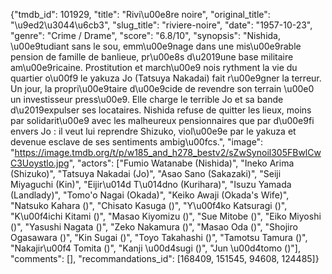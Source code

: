 {"tmdb_id": 101929, "title": "Rivi\u00e8re noire", "original_title": "\u9ed2\u3044\u6cb3", "slug_title": "riviere-noire", "date": "1957-10-23", "genre": "Crime / Drame", "score": "6.8/10", "synopsis": "Nishida, \u00e9tudiant sans le sou, emm\u00e9nage dans une mis\u00e9rable pension de famille de banlieue, pr\u00e8s d\u2019une base militaire am\u00e9ricaine. Prostitution et march\u00e9 nois rythment la vie du quartier o\u00f9 le yakuza Jo (Tatsuya Nakadai) fait r\u00e9gner la terreur. Un jour, la propri\u00e9taire d\u00e9cide de revendre son terrain \u00e0 un investisseur press\u00e9. Elle charge le terrible Jo et sa bande d\u2019expulser ses locataires. Nishida refuse de quitter les lieux, moins par solidarit\u00e9 avec les malheureux pensionnaires que par d\u00e9fi envers Jo : il veut lui reprendre Shizuko, viol\u00e9e par le yakuza et devenue esclave de ses sentiments ambig\u00fcs.", "image": "https://image.tmdb.org/t/p/w185_and_h278_bestv2/sZwSynoil305FBwlCwC3Uoystlo.jpg", "actors": ["Fumio Watanabe (Nishida)", "Ineko Arima (Shizuko)", "Tatsuya Nakadai (Jo)", "Asao Sano (Sakazaki)", "Seiji Miyaguchi (Kin)", "Eijir\u014d T\u014dno (Kurihara)", "Isuzu Yamada (Landlady)", "Tomo'o Nagai (Okada)", "Keiko Awaji (Okada's Wife)", "Natsuko Kahara ()", "Chisato Kasuga ()", "Y\u00f4ko Katsuragi ()", "K\u00f4ichi Kitami ()", "Masao Kiyomizu ()", "Sue Mitobe ()", "Eiko Miyoshi ()", "Yasushi Nagata ()", "Zeko Nakamura ()", "Masao Oda ()", "Shojiro Ogasawara ()", "Kin Sugai ()", "Toyo Takahashi ()", "Tamotsu Tamura ()", "Nakajir\u00f4 Tomita ()", "Kanji \u00d4sugi ()", "Jun \u00d4tomo ()"], "comments": [], "recommandations_id": [168409, 151545, 94608, 124485]}